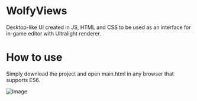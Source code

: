 # WolfyViews
Desktop-like UI created in JS, HTML and CSS to be used as an interface for in-game editor with Ultralight renderer.

# How to use
Simply download the project and open main.html in any browser that supports ES6.

![Image](https://i.imgur.com/00kr21c.png)
